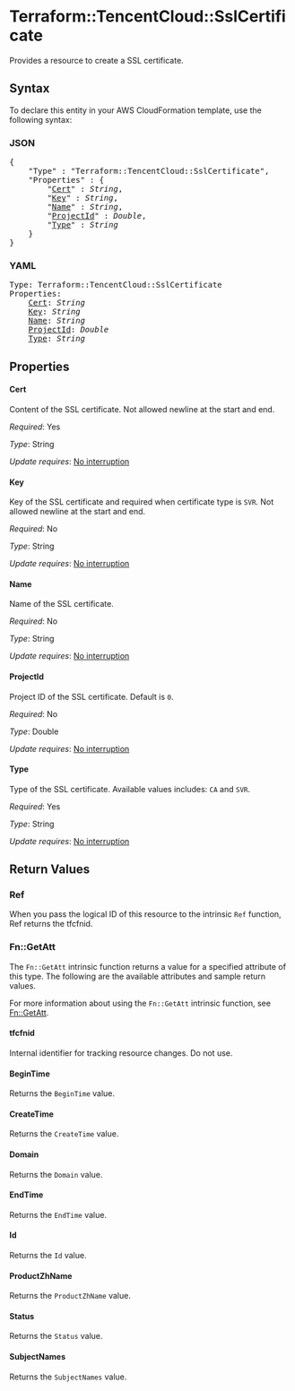 # Terraform::TencentCloud::SslCertificate

Provides a resource to create a SSL certificate.

## Syntax

To declare this entity in your AWS CloudFormation template, use the following syntax:

### JSON

<pre>
{
    "Type" : "Terraform::TencentCloud::SslCertificate",
    "Properties" : {
        "<a href="#cert" title="Cert">Cert</a>" : <i>String</i>,
        "<a href="#key" title="Key">Key</a>" : <i>String</i>,
        "<a href="#name" title="Name">Name</a>" : <i>String</i>,
        "<a href="#projectid" title="ProjectId">ProjectId</a>" : <i>Double</i>,
        "<a href="#type" title="Type">Type</a>" : <i>String</i>
    }
}
</pre>

### YAML

<pre>
Type: Terraform::TencentCloud::SslCertificate
Properties:
    <a href="#cert" title="Cert">Cert</a>: <i>String</i>
    <a href="#key" title="Key">Key</a>: <i>String</i>
    <a href="#name" title="Name">Name</a>: <i>String</i>
    <a href="#projectid" title="ProjectId">ProjectId</a>: <i>Double</i>
    <a href="#type" title="Type">Type</a>: <i>String</i>
</pre>

## Properties

#### Cert

Content of the SSL certificate. Not allowed newline at the start and end.

_Required_: Yes

_Type_: String

_Update requires_: [No interruption](https://docs.aws.amazon.com/AWSCloudFormation/latest/UserGuide/using-cfn-updating-stacks-update-behaviors.html#update-no-interrupt)

#### Key

Key of the SSL certificate and required when certificate type is `SVR`. Not allowed newline at the start and end.

_Required_: No

_Type_: String

_Update requires_: [No interruption](https://docs.aws.amazon.com/AWSCloudFormation/latest/UserGuide/using-cfn-updating-stacks-update-behaviors.html#update-no-interrupt)

#### Name

Name of the SSL certificate.

_Required_: No

_Type_: String

_Update requires_: [No interruption](https://docs.aws.amazon.com/AWSCloudFormation/latest/UserGuide/using-cfn-updating-stacks-update-behaviors.html#update-no-interrupt)

#### ProjectId

Project ID of the SSL certificate. Default is `0`.

_Required_: No

_Type_: Double

_Update requires_: [No interruption](https://docs.aws.amazon.com/AWSCloudFormation/latest/UserGuide/using-cfn-updating-stacks-update-behaviors.html#update-no-interrupt)

#### Type

Type of the SSL certificate. Available values includes: `CA` and `SVR`.

_Required_: Yes

_Type_: String

_Update requires_: [No interruption](https://docs.aws.amazon.com/AWSCloudFormation/latest/UserGuide/using-cfn-updating-stacks-update-behaviors.html#update-no-interrupt)

## Return Values

### Ref

When you pass the logical ID of this resource to the intrinsic `Ref` function, Ref returns the tfcfnid.

### Fn::GetAtt

The `Fn::GetAtt` intrinsic function returns a value for a specified attribute of this type. The following are the available attributes and sample return values.

For more information about using the `Fn::GetAtt` intrinsic function, see [Fn::GetAtt](https://docs.aws.amazon.com/AWSCloudFormation/latest/UserGuide/intrinsic-function-reference-getatt.html).

#### tfcfnid

Internal identifier for tracking resource changes. Do not use.

#### BeginTime

Returns the <code>BeginTime</code> value.

#### CreateTime

Returns the <code>CreateTime</code> value.

#### Domain

Returns the <code>Domain</code> value.

#### EndTime

Returns the <code>EndTime</code> value.

#### Id

Returns the <code>Id</code> value.

#### ProductZhName

Returns the <code>ProductZhName</code> value.

#### Status

Returns the <code>Status</code> value.

#### SubjectNames

Returns the <code>SubjectNames</code> value.

